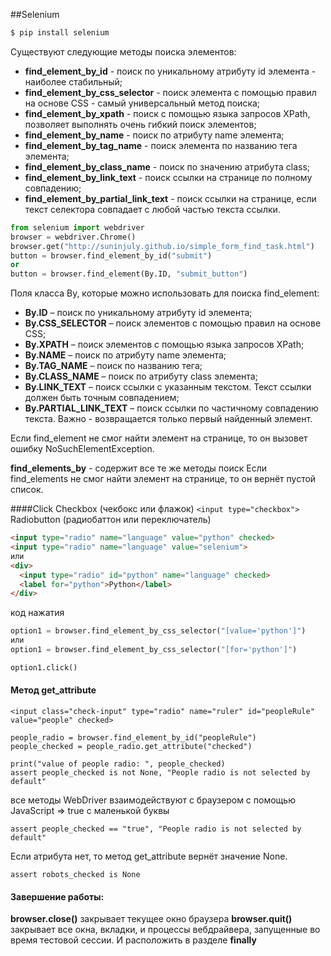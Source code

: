 ##Selenium

```bash
$ pip install selenium
```

Cуществуют следующие методы поиска элементов:
- **find_element_by_id** - поиск по уникальному атрибуту id элемента - наиболее стабильный;
- **find_element_by_css_selector** - поиск элемента с помощью правил на основе CSS - самый универсальный метод поиска;
- **find_element_by_xpath** - поиск с помощью языка запросов XPath, позволяет выполнять очень гибкий поиск элементов;
- **find_element_by_name** - поиск по атрибуту name элемента;
- **find_element_by_tag_name** - поиск элемента по названию тега элемента;
- **find_element_by_class_name** - поиск по значению атрибута class;
- **find_element_by_link_text** - поиск ссылки на странице по полному совпадению;
- **find_element_by_partial_link_text** - поиск ссылки на странице, если текст селектора совпадает с любой частью текста ссылки.

```python
from selenium import webdriver
browser = webdriver.Chrome()
browser.get("http://suninjuly.github.io/simple_form_find_task.html")
button = browser.find_element_by_id("submit")
or
button = browser.find_element(By.ID, "submit_button")
```

Поля класса By, которые можно использовать для поиска find_element:
- **By.ID** – поиск по уникальному атрибуту id элемента;
- **By.CSS_SELECTOR** – поиск элементов с помощью правил на основе CSS;
- **By.XPATH** – поиск элементов с помощью языка запросов XPath;
- **By.NAME** – поиск по атрибуту name элемента;
- **By.TAG_NAME** – поиск по названию тега;
- **By.CLASS_NAME** – поиск по атрибуту class элемента;
- **By.LINK_TEXT** – поиск ссылки с указанным текстом. Текст ссылки должен быть точным совпадением;
- **By.PARTIAL_LINK_TEXT** – поиск ссылки по частичному совпадению текста.
Важно - возвращается только первый найденный элемент.

Если find_element не смог найти элемент на странице, то он вызовет ошибку NoSuchElementException.

**find_elements_by** - содержит все те же методы поиск
Если find_elements не смог найти элемент на странице, то он вернёт пустой список.

####Click
Checkbox (чекбокс или флажок) 
``` <input type="checkbox"> ```
Radiobutton (радиобаттон или переключатель)
```html 
<input type="radio" name="language" value="python" checked>
<input type="radio" name="language" value="selenium">
или 
<div>
  <input type="radio" id="python" name="language" checked>
  <label for="python">Python</label>
</div>
```
код нажатия
```python
option1 = browser.find_element_by_css_selector("[value='python']")
или
option1 = browser.find_element_by_css_selector("[for='python']")

option1.click()
```

#### Метод get_attribute
```
<input class="check-input" type="radio" name="ruler" id="peopleRule" value="people" checked>
```
```
people_radio = browser.find_element_by_id("peopleRule")
people_checked = people_radio.get_attribute("checked")

print("value of people radio: ", people_checked)
assert people_checked is not None, "People radio is not selected by default"
```
 все методы WebDriver взаимодействуют с браузером с помощью JavaScript => true с маленькой буквы
```
assert people_checked == "true", "People radio is not selected by default"
``` 
Если атрибута нет, то метод get_attribute вернёт значение None. 
```
assert robots_checked is None
```


#### Завершение работы:
**browser.close()** закрывает текущее окно браузера
**browser.quit()** закрывает все окна, вкладки, и процессы вебдрайвера, запущенные во время тестовой сессии.
И расположить в разделе **finally**



